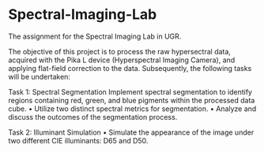 # Spectral-Imaging-Lab
The assignment for the Spectral Imaging Lab in UGR.

The objective of this project is to process the raw hypersectral data, acquired with the Pika L device (Hyperspectral Imaging Camera), and applying flat-field correction to the data. Subsequently, the following tasks will be undertaken: 

Task 1: Spectral Segmentation
Implement spectral segmentation to identify regions containing red, green, and blue pigments within the processed data cube.
• Utilize two distinct spectral metrics for segmentation.
• Analyze and discuss the outcomes of the segmentation process.

Task 2: Illuminant Simulation
• Simulate the appearance of the image under two different CIE illuminants: D65 and D50.
